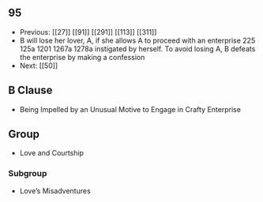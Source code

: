 ## 95
- Previous: [[27]] [[91]] [[291]] [[113]] [[311]] 
- B will lose her lover, A, if she allows A to proceed with an enterprise 225 125a 1201 1267a 1278a instigated by herself. To avoid losing A, B defeats the enterprise by making a confession
- Next: [[50]] 

## B Clause
- Being Impelled by an Unusual Motive to Engage in Crafty Enterprise

## Group
- Love and Courtship

### Subgroup
- Love’s Misadventures

